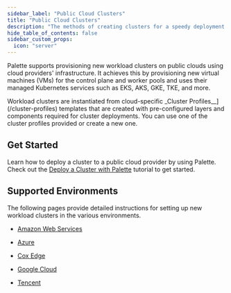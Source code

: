 ```yaml
---
sidebar_label: "Public Cloud Clusters"
title: "Public Cloud Clusters"
description: "The methods of creating clusters for a speedy deployment on any CSP"
hide_table_of_contents: false
sidebar_custom_props:
  icon: "server"
---
```


Palette supports provisioning new workload clusters on public clouds using cloud providers' infrastructure. It achieves
this by provisioning new virtual machines (VMs) for the control plane and worker pools and uses their managed Kubernetes
services such as EKS, AKS, GKE, TKE, and more.

Workload clusters are instantiated from cloud-specific \_Cluster Profiles\_\_](/cluster-profiles) templates that are
created with pre-configured layers and components required for cluster deployments. You can use one of the cluster
profiles provided or create a new one.

## Get Started

Learn how to deploy a cluster to a public cloud provider by using Palette. Check out the
[Deploy a Cluster with Palette](deploy-k8s-cluster.md) tutorial to get started.

## Supported Environments

The following pages provide detailed instructions for setting up new workload clusters in the various environments.

- [Amazon Web Services](aws/aws.md)

- [Azure](azure/azure.md)

- [Cox Edge](cox-edge/cox-edge.md)

- [Google Cloud](gcp/gcp.md)

- [Tencent](tke.md)
